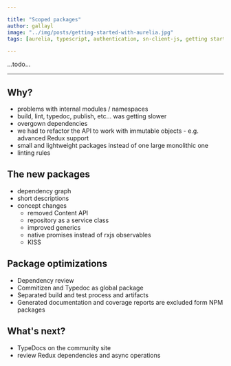 ```yaml
---

title: "Scoped packages"
author: gallayl
image: "../img/posts/getting-started-with-aurelia.jpg"
tags: [aurelia, typescript, authentication, sn-client-js, getting started]

---
```


...todo...

---

## Why?
 - problems with internal modules / namespaces
 - build, lint, typedoc, publish, etc... was getting slower
 - overgown dependencies
 - we had to refactor the API to work with immutable objects - e.g. advanced Redux support
 - small and lightweight packages instead of one large monolithic one
 - linting rules

## The new packages
 - dependency graph
 - short descriptions
 - concept changes
    - removed Content API
    - repository as a service class
    - improved generics
    - native promises instead of rxjs observables
    - KISS

## Package optimizations
 - Dependency review
 - Commitizen and Typedoc as global package
 - Separated build and test process and artifacts
 - Generated documentation and coverage reports are excluded form NPM packages

## What's next?
 - TypeDocs on the community site
 - review Redux dependencies and async operations